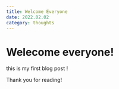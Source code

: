 ```yaml
---
title: Welcome Everyone
date: 2022.02.02
category: thoughts
---
```


# Welecome everyone!

this is my first blog post !

Thank you for reading!
